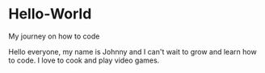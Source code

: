 # Hello-World
My journey on how to code

Hello everyone, my name is Johnny and I can't wait to grow and learn how to code. I love to cook and play video games.
